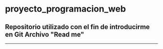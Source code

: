 # proyecto_programacion_web
Repositorio utilizado con el fin de introducirme en Git
Archivo "Read me"
---------------------------------------------------------
---------------------------------------------------------

